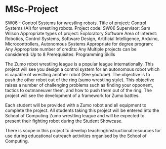 # MSc-Project

SW06 - Control Systems for wrestling robots.
Title of project: Control Systems (AI) for wrestling robots.
Project code: SW06
Supervisor: Sam Wilson
Appropriate types of project: Exploratory Software
Area of interest: Robotics, Control Systems, Software Design, Artificial Intelligence, Arduino, Microcontrollers, Autonomous Systems
Appropriate for degree program: Any
Appropriate number of credits: Any
Multiple projects can be considered: Up to 8
Prerequisites: Programming Skills


The Zumo robot wrestling league is a popular league internationally. This project will see you design a control system for an autonomous robot which is capable of wrestling another robot (See youtube). The objective is to push the other robot out of the ring (sumo wrestling style). This objective raises a number of challenging problems such as finding your opponent, tactics to outmaneuver them, and how to push them out of the ring.  The project will see the development of a framework for Zumo battles.


Each student will be provided with a Zumo robot and all equipment to complete the project. All students taking this project will be entered into the School of Computing Zumo wrestling league and will be expected to present their fighting robot during the Student Showcase.


There is scope in this project to develop teaching/instructional resources for use during educational outreach activities organised by the School of Computing.
